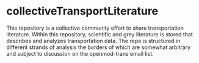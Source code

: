 # collectiveTransportLiterature
This repository is a collective community effort to share transportation literature.
Within this repository, scientific and grey literature is stored that describes and analyzes transportation data. 
The repo is structured in different strands of analysis the borders of which are somewhat arbitrary and subject to discussion
on the openmod-trans email list. 
